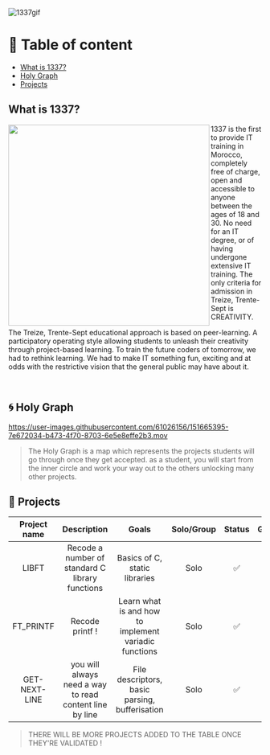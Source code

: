 ![1337gif](https://user-images.githubusercontent.com/61026156/151660954-74604431-5e44-4013-a93e-091f60fcb296.gif)

# :book: Table of content
- [What is 1337?](https://github.com/callmesword/Computer-Science-Projects/blob/main/README.md#what-is-1337)
- [Holy Graph](https://github.com/callmesword/Computer-Science-Projects/blob/main/README.md#cyclone-holy-graph)
- [Projects](https://github.com/callmesword/Computer-Science-Projects/blob/main/README.md#dart-projects)
## What is 1337?

<img src="https://user-images.githubusercontent.com/61026156/151661210-4431e8c3-3e94-4de1-81d7-d2ae608ef57f.png" align="left" width="400px"/>

1337 is the first to provide IT training in Morocco, completely free of charge, open and accessible to anyone between the ages of 18 and 30. No need for an IT degree, or of having undergone extensive IT training. The only criteria for admission in Treize, Trente-Sept is CREATIVITY.

The Treize, Trente-Sept educational approach is based on peer-learning. A participatory operating style allowing students to unleash their creativity through project-based learning. To train the future coders of tomorrow, we had to rethink learning. We had to make IT something fun, exciting and at odds with the restrictive vision that the general public may have about it.

<br clear="left"/>

## :cyclone: Holy Graph 
https://user-images.githubusercontent.com/61026156/151665395-7e672034-b473-4f70-8703-6e5e8effe2b3.mov

>The Holy Graph is a map which represents the projects students will go through once they get accepted. as a student, you will start from the inner circle and work your way out to the others unlocking many other projects.

## :dart: Projects
| Project name | Description    | Goals    |    Solo/Group       |    Status    | Grade |
| :---:        |    :---:       |   :---:  |       :---:         |    :---:     | :---: |
| LIBFT | Recode a number of standard C library functions | Basics of C, static libraries | Solo | :white_check_mark: | 100 |
| FT_PRINTF | Recode printf ! | Learn what is and how to implement variadic functions | Solo | :white_check_mark: | 100 |
| GET-NEXT-LINE | you will always need a way to read content line by line | File descriptors, basic parsing, bufferisation | Solo | :white_check_mark: | 100 |

> THERE WILL BE MORE PROJECTS ADDED TO THE TABLE ONCE THEY'RE VALIDATED !
